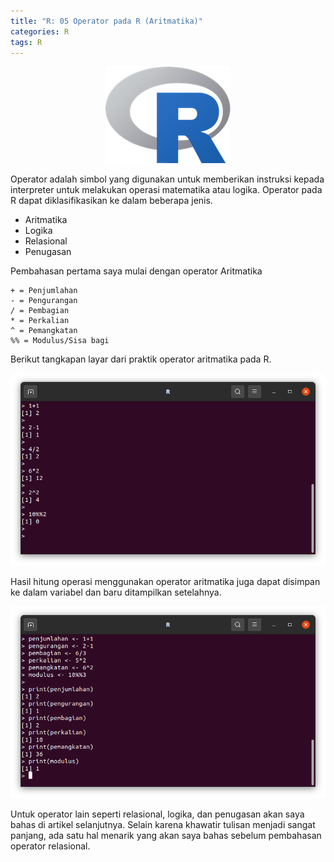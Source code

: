 ```yaml
---
title: "R: 05 Operator pada R (Aritmatika)"
categories: R
tags: R
---
```

<p align="center">
  <img src="/assets/images/r-proglang/r-logo.png" alt="Logo R" title="Logo R" class="logo-topic" />
</p>

Operator adalah simbol yang digunakan untuk memberikan instruksi kepada interpreter untuk melakukan operasi matematika atau logika. Operator pada R dapat diklasifikasikan ke dalam beberapa jenis.  
  - Aritmatika  
  - Logika  
  - Relasional  
  - Penugasan  

Pembahasan pertama saya mulai dengan operator Aritmatika  

    + = Penjumlahan 
    - = Pengurangan
    / = Pembagian
    * = Perkalian 
    ^ = Pemangkatan
    %% = Modulus/Sisa bagi

Berikut tangkapan layar dari praktik operator aritmatika pada R.

<p align="center">
  <img src="/assets/images/r-proglang/r-05-operator-aritmatika.png" alt="Praktik operator aritmatika R" title="Praktik operator aritmatika R" />
</p>

Hasil hitung operasi menggunakan operator aritmatika juga dapat disimpan ke dalam variabel dan baru ditampilkan setelahnya.

<p align="center">
  <img src="/assets/images/r-proglang/r-05-operator-aritmatika-in-variable.png" alt="Praktik operator aritmatika R menggunakan variable" title="Praktik operator aritmatika R menggunakan variable" />
</p>

Untuk operator lain seperti relasional, logika, dan penugasan akan saya bahas di artikel selanjutnya. Selain karena khawatir tulisan menjadi sangat panjang, ada satu hal menarik yang akan saya bahas sebelum pembahasan operator relasional.